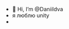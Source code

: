 - 👋 Hi, I’m @Daniildva
- я люблю unity
- 
<!---
Daniildva/Daniildva is a ✨ special ✨ repository because its `README.md` (this file) appears on your GitHub profile.
You can click the Preview link to take a look at your changes.
--->
